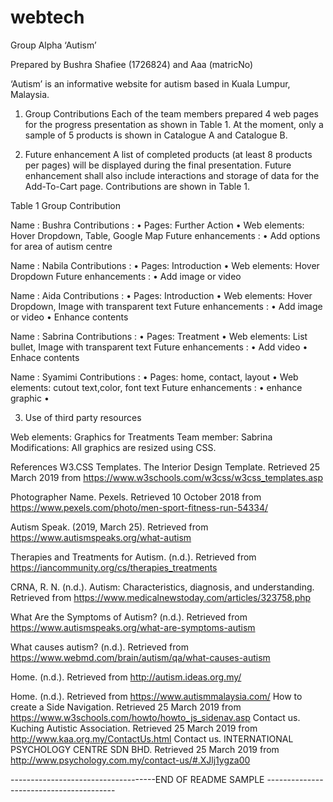 # webtech
Group Alpha
‘Autism’

Prepared by Bushra Shafiee (1726824) and Aaa (matricNo)

‘Autism’ is an informative website for autism based in Kuala Lumpur, Malaysia.
1. Group Contributions
Each of the team members prepared 4 web pages for the progress presentation
as shown in Table 1. At the moment, only a sample of 5 products is shown in
Catalogue A and Catalogue B.

2. Future enhancement
A list of completed products (at least 8 products per pages) will be displayed
during the final presentation. Future enhancement shall also include
interactions and storage of data for the Add-To-Cart page. Contributions are
shown in Table 1.

Table 1 Group Contribution

Name : Bushra
Contributions :  • Pages: Further Action
• Web elements: Hover Dropdown, Table, Google Map
Future enhancements : • Add options for area of autism centre

Name : Nabila
Contributions :  • Pages: Introduction
• Web elements: Hover Dropdown
Future enhancements : • Add image or video 

Name : Aida
Contributions :  • Pages: Introduction
• Web elements: Hover Dropdown, Image with transparent text
Future enhancements : • Add image or video
• Enhance contents 

Name : Sabrina
Contributions :  • Pages: Treatment
• Web elements: List bullet, Image with transparent text
Future enhancements : • Add video
• Enhace contents 

Name : Syamimi
Contributions :  • Pages: home, contact, layout
• Web elements: cutout text,color, font text
Future enhancements : • enhance graphic
• 

3. Use of third party resources

Web elements: Graphics for Treatments
Team member: Sabrina
Modifications: All graphics are resized using CSS.

References
W3.CSS Templates. The Interior Design Template. Retrieved 25 March 2019 from https://www.w3schools.com/w3css/w3css_templates.asp

Photographer Name. Pexels. Retrieved 10 October 2018 from https://www.pexels.com/photo/men-sport-fitness-run-54334/

Autism Speak. (2019, March 25). Retrieved from https://www.autismspeaks.org/what-autism

Therapies and Treatments for Autism. (n.d.). Retrieved from https://iancommunity.org/cs/therapies_treatments

CRNA, R. N. (n.d.). Autism: Characteristics, diagnosis, and understanding. Retrieved from https://www.medicalnewstoday.com/articles/323758.php

What Are the Symptoms of Autism? (n.d.). Retrieved from https://www.autismspeaks.org/what-are-symptoms-autism

What causes autism? (n.d.). Retrieved from https://www.webmd.com/brain/autism/qa/what-causes-autism

Home. (n.d.). Retrieved from http://autism.ideas.org.my/

Home. (n.d.). Retrieved from https://www.autismmalaysia.com/
How to create a Side Navigation. Retrieved 25 March 2019 from https://www.w3schools.com/howto/howto_js_sidenav.asp
Contact us. Kuching Autistic Association. Retrieved 25 March 2019 from http://www.kaa.org.my/ContactUs.html
Contact us. INTERNATIONAL PSYCHOLOGY CENTRE SDN BHD. Retrieved 25 March 2019 from http://www.psychology.com.my/contact-us/#.XJlj1ygza00

------------------------------------END OF README SAMPLE ----------------------------------------

